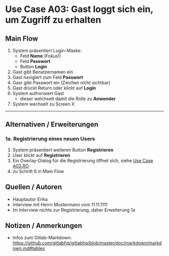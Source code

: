 #  Use Case A03: Gast loggt sich ein, um Zugriff zu erhalten

## Main Flow 

1. System präsentiert Login-Maske: 
    - Feld **Name**  (Fokus!) 
    - Feld **Passwort**
    - Button **Login**
2. Gast gibt Benutzernamen ein
3. Gast navigiert zum Feld **Passwort** 
4. Gasr gibt Passwort ein (Zeichen nicht sichtbar)
5. Gast drückt Return oder klickt auf **Login**
6. System authorisiert Gast 
   - dieser welchselt damit die Rolle zu **Anwender**
7. System wechselt zu Screen X

---

## Alternativen / Erweiterungen


### 1a. Registrierung eines neuen Users

1. System präsentiert weiteren Button **Registrieren**
2. User klickt auf **Registrieren**
3. Ein Overlay-Dialog für die Registrierung öffnet sich, 
   siehe [Use Case A03.RO](UseCase-A03.RO-GastRegistrierungOverlay.md) 
4. zu Schritt 6 in Main Flow



## Quellen / Autoren 

* Hauptautor Erika
* Interview mit Herrn Mustermann vom 11.11.1111
* Im Interview nichts zur Registrierung, daher Erweiterung 1a

## Notizen / Anmerkungen

* Infos zum Gitlab-Markdown: https://github.com/gitlabhq/gitlabhq/blob/master/doc/markdown/markdown.md#tables

